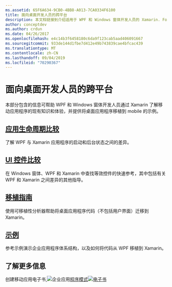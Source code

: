 ```yaml
---
ms.assetid: 65F6A634-9CB0-4BB8-A013-7CA0334F6100
title: 面向桌面开发人员的跨平台
description: 本文档链接到介绍适用于 WPF 和 Windows 窗体开发人员的 Xamarin. Forms 的各种指南。 链接的内容探讨了应用程序生命周期、UI 控件、移植指南和示例。
author: conceptdev
ms.author: crdun
ms.date: 04/26/2017
ms.openlocfilehash: e4c14b3f6458180c6da9f123cab5aad406091667
ms.sourcegitcommit: 933de144d1fbe7d412e49b743839cae4bfcac439
ms.translationtype: MT
ms.contentlocale: zh-CN
ms.lasthandoff: 09/04/2019
ms.locfileid: "70290367"
---
```

# <a name="cross-platform-for-desktop-developers"></a>面向桌面开发人员的跨平台

本部分包含的信息可帮助 WPF 和 Windows 窗体开发人员通过 Xamarin 了解移动应用程序的现有知识和体验，并提供将桌面应用程序移植到 mobile 的示例。

## <a name="app-lifecycle-comparisonlifecyclemd"></a>[应用生命周期比较](lifecycle.md)

了解 WPF 与 Xamarin 应用程序的启动和后台状态之间的差异。

## <a name="ui-controls-comparisoncontrolsindexmd"></a>[UI 控件比较](controls/index.md)

在 Windows 窗体、WPF 和 Xamarin 中查找等效控件的快速参考，其中包括有关 WPF 和 Xamarin 之间差异的其他指导。

## <a name="porting-guidanceportingmd"></a>[移植指南](porting.md)

使用可移植性分析器帮助将桌面应用程序代码（不包括用户界面）迁移到 Xamarin。

## <a name="samplessamplesmd"></a>[示例](samples.md)

参考示例演示企业应用程序体系结构，以及如何将代码从 WPF 移植到 Xamarin。

## <a name="learn-more"></a>了解更多信息

创建移动应用电子书[ ![](images/creating-sml.png)](~/xamarin-forms/creating-mobile-apps-xamarin-forms/index.md)企业应用[程序模式![电子书](images/enterprise-sml.png)](~/xamarin-forms/enterprise-application-patterns/index.md)
